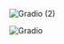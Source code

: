 ![Gradio (2)](https://github.com/user-attachments/assets/eb03285f-c470-47d8-a1f1-f9d5118b733f)


![Gradio](https://github.com/user-attachments/assets/9e10d57a-081e-41c0-bccf-e3c4e0b5fb85)
